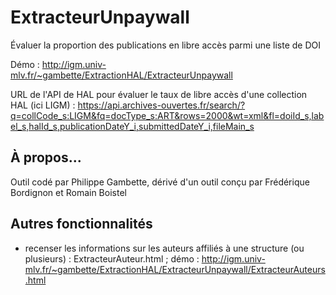 # ExtracteurUnpaywall
Évaluer la proportion des publications en libre accès parmi une liste de DOI

Démo : http://igm.univ-mlv.fr/~gambette/ExtractionHAL/ExtracteurUnpaywall

URL de l'API de HAL pour évaluer le taux de libre accès d'une collection HAL (ici LIGM) : https://api.archives-ouvertes.fr/search/?q=collCode_s:LIGM&fq=docType_s:ART&rows=2000&wt=xml&fl=doiId_s,label_s,halId_s,publicationDateY_i,submittedDateY_i,fileMain_s

## À propos...
Outil codé par Philippe Gambette, dérivé d'un outil conçu par Frédérique Bordignon et Romain Boistel

## Autres fonctionnalités
* recenser les informations sur les auteurs affiliés à une structure (ou plusieurs) : ExtracteurAuteur.html ; démo : http://igm.univ-mlv.fr/~gambette/ExtractionHAL/ExtracteurUnpaywall/ExtracteurAuteurs.html
